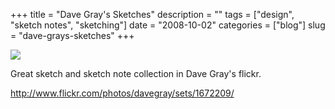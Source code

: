 +++
title = "Dave Gray's Sketches"
description = ""
tags = ["design", "sketch notes", "sketching"]
date = "2008-10-02"
categories = ["blog"]
slug = "dave-grays-sketches"
+++



  <div class="notebook-screenshot"><a href="http://www.flickr.com/photos/davegray/sets/1672209/"><img id='bluga-thumbnail-1376' class='bluga-thumbnail large' src='http://media.konigi.com/bluga/
wt48e4d4f7f1df3.jpg'/></a></div><p>Great sketch and sketch note collection in Dave Gray's flickr.</p>
    
  <a href="http://www.flickr.com/photos/davegray/sets/1672209/">http://www.flickr.com/photos/davegray/sets/1672209/</a>
